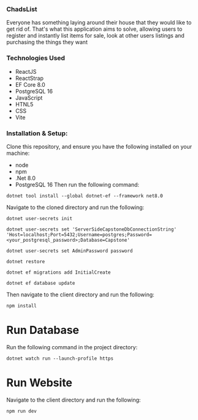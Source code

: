### ChadsList
Everyone has something laying around their house that they would like to get rid of. That's what this application aims to solve, allowing users to register and instantly list items for sale, look at other users listings and purchasing the things they want

### Technologies Used
- ReactJS
- ReactStrap
- EF Core 8.0
- PostgreSQL 16
- JavaScript
- HTNL5
- CSS
- Vite
### Installation & Setup:
Clone this repository, and ensure you have the following installed on your machine:
- node
- npm
- .Net 8.0
- PostgreSQL 16
Then run the following command:
```
dotnet tool install --global dotnet-ef --framework net8.0
```
Navigate to the cloned  directory and run the following:
```
dotnet user-secrets init
```
```
dotnet user-secrets set 'ServerSideCapstoneDbConnectionString' 'Host=localhost;Port=5432;Username=postgres;Password=<your_postgresql_password>;Database=Capstone'
```
```
dotnet user-secrets set AdminPassword password
```
```
dotnet restore
```
```
dotnet ef migrations add InitialCreate
```
```
dotnet ef database update
```
Then navigate to the client directory and run the following:
```
npm install
```
# Run Database
Run the following command in the project directory:
```
dotnet watch run --launch-profile https
```
# Run Website
Navigate to the client directory and run the following:
```
npm run dev
```

